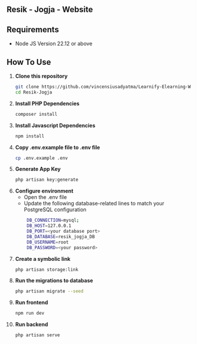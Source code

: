 ## Resik - Jogja - Website
## Requirements
- Node JS Version 22.12 or above
## How To Use

1. **Clone this repository**
   ```bash
   git clone https://github.com/vincensiusadyatma/Learnify-Elearning-Website.git](https://github.com/vincensiusadyatma/Resik-Jogja.git
   cd Resik-Jogja
2. **Install PHP Dependencies**
   ```bash
   composer install

3. **Install Javascript Dependencies**
   ```bash
   npm install

3. **Copy .env.example file to .env file**
   ```bash
   cp .env.example .env

4. **Generate App Key**
   ```bash
   php artisan key:generate

4. **Configure environment**
   - Open the .env file
   - Update the following database-related lines to match your PostgreSQL configuration
       ```bash
        DB_CONNECTION=mysql;
        DB_HOST=127.0.0.1
        DB_PORT=<your database port>
        DB_DATABASE=resik_jogja_DB
        DB_USERNAME=root
        DB_PASSWORD=<your password>

4. **Create a symbolic link**
   ```bash
   php artisan storage:link

4. **Run the migrations to database**
   ```bash
   php artisan migrate --seed
   
5. **Run frontend**
   ```bash
   npm run dev

6. **Run backend**
   ```bash
   php artisan serve
